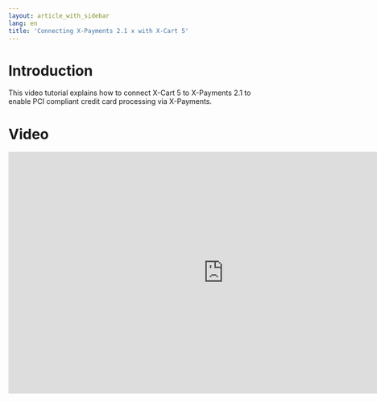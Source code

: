 ```yaml
---
layout: article_with_sidebar
lang: en
title: 'Connecting X-Payments 2.1 x with X-Cart 5'
---
```

# Introduction

This video tutorial explains how to connect X-Cart 5 to X-Payments 2.1 to enable PCI compliant credit card processing via X-Payments.

# Video

<iframe class="youtube-player" type="text/html" style="width: 853px; height: 480px" src="http://www.youtube.com/embed/6cQ9xzzGxow" frameborder="0"></iframe>